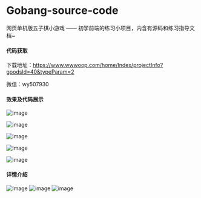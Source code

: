 # Gobang-source-code
网页单机版五子棋小游戏 —— 初学前端的练习小项目，内含有源码和练习指导文档~

#### 代码获取

下载地址：https://www.wwwoop.com/home/Index/projectInfo?goodsId=40&typeParam=2

微信：wy507930


#### 效果及代码展示
![image](https://github.com/user-attachments/assets/411c78a9-79d8-4165-86eb-9567c06d60d8)

![image](https://github.com/user-attachments/assets/b730f27b-10eb-46a4-bec6-87c9b4ce65bd)

![image](https://github.com/user-attachments/assets/0cff344c-822f-4f34-bd8c-d55b07b6c4c5)

![image](https://github.com/user-attachments/assets/0be4c526-05c7-46cd-8e20-462f78b5ca9c)

![image](https://github.com/user-attachments/assets/c4fa47bb-4135-4bc4-aa9a-9cc942231e14)

#### 详情介绍
![image](https://github.com/user-attachments/assets/344eee6f-9597-455a-b1ff-69b3b9f85fcf)
![image](https://github.com/user-attachments/assets/6c70cc55-30b6-4ade-81e7-7cc8f95420a9)
![image](https://github.com/user-attachments/assets/a0e12c9a-1fba-454f-9118-bf120ed87b71)
